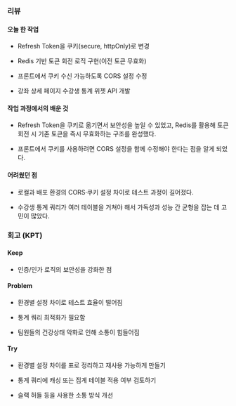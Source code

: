 ### 리뷰

#### 오늘 한 작업

- Refresh Token을 쿠키(secure, httpOnly)로 변경
    
- Redis 기반 토큰 회전 로직 구현(이전 토큰 무효화)
    
- 프론트에서 쿠키 수신 가능하도록 CORS 설정 수정
    
- 강좌 상세 페이지 수강생 통계 위젯 API 개발
    

#### 작업 과정에서의 배운 것

- Refresh Token을 쿠키로 옮기면서 보안성을 높일 수 있었고, Redis를 활용해 토큰 회전 시 기존 토큰을 즉시 무효화하는 구조를 완성했다.
    
- 프론트에서 쿠키를 사용하려면 CORS 설정을 함께 수정해야 한다는 점을 알게 되었다.
    

#### 어려웠던 점

- 로컬과 배포 환경의 CORS·쿠키 설정 차이로 테스트 과정이 길어졌다.
    
- 수강생 통계 쿼리가 여러 테이블을 거쳐야 해서 가독성과 성능 간 균형을 잡는 데 고민이 많았다.
    

### 회고 (KPT)

#### Keep

- 인증/인가 로직의 보안성을 강화한 점
    

#### Problem

- 환경별 설정 차이로 테스트 효율이 떨어짐
    
- 통계 쿼리 최적화가 필요함
	
- 팀원들의 건강상태 악화로 인해 소통이 힘들어짐

#### Try

- 환경별 설정 차이를 표로 정리하고 재사용 가능하게 만들기
    
- 통계 쿼리에 캐싱 또는 집계 테이블 적용 여부 검토하기
	
- 슬랙 허들 등을 사용한 소통 방식 개선